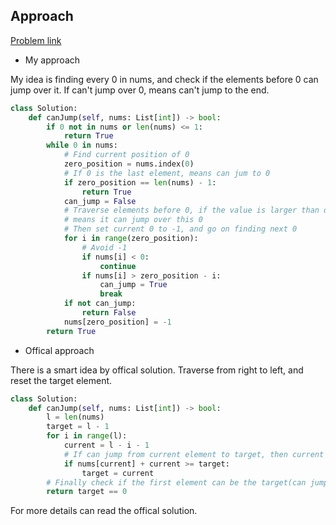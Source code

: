 ## Approach

[Problem link](https://leetcode.com/problems/jump-game/)

- My approach

My idea is finding every 0 in nums, and check if the elements before 0 can jump over it. 
If can't jump over 0, means can't jump to the end.

```python
class Solution:
    def canJump(self, nums: List[int]) -> bool:
        if 0 not in nums or len(nums) <= 1:
            return True
        while 0 in nums:
            # Find current position of 0
            zero_position = nums.index(0)
            # If 0 is the last element, means can jum to 0
            if zero_position == len(nums) - 1:
                return True
            can_jump = False
            # Traverse elements before 0, if the value is larger than difference between two indexs,
            # means it can jump over this 0
            # Then set current 0 to -1, and go on finding next 0
            for i in range(zero_position):
                # Avoid -1 
                if nums[i] < 0:
                    continue
                if nums[i] > zero_position - i:
                    can_jump = True
                    break
            if not can_jump:
                return False
            nums[zero_position] = -1
        return True
```

- Offical approach

There is a smart idea by offical solution. Traverse from right to left, and reset the target element.
```python
class Solution:
    def canJump(self, nums: List[int]) -> bool:
        l = len(nums)
        target = l - 1
        for i in range(l):
            current = l - i - 1
            # If can jump from current element to target, then current element can be the new target
            if nums[current] + current >= target:
                target = current
        # Finally check if the first element can be the target(can jump from first to last)
        return target == 0
```

For more details can read the offical solution.
